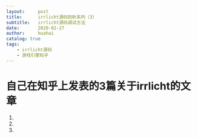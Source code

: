 ```yaml
---
layout:     post
title:      irrlicht源码剖析系列（3）
subtitle:   irrlicht源码调试方法
date:       2020-02-27
author:     huahai
catalog: true
tags:
    - irrlicht源码
    - 游戏引擎知乎
---
```

# 自己在知乎上发表的3篇关于irrlicht的文章

1. [游戏引擎学习开胃菜——irrlicht鬼火引擎（1）]: https://zhuanlan.zhihu.com/p/52618929

   

2. [游戏引擎学习开胃菜——irrlicht鬼]: https://zhuanlan.zhihu.com/p/52702027

   

3. [游戏引擎学习开胃菜——irrlicht鬼]: https://zhuanlan.zhihu.com/p/52869144

   